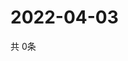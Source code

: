 # 2022-04-03
  共 0条

  <!-- BEGIN -->
  <!-- 最后更新时间Sun Apr 03 2022 13:13:16 GMT+0000 (Coordinated Universal Time) -->
  
  <!-- END -->
  
  